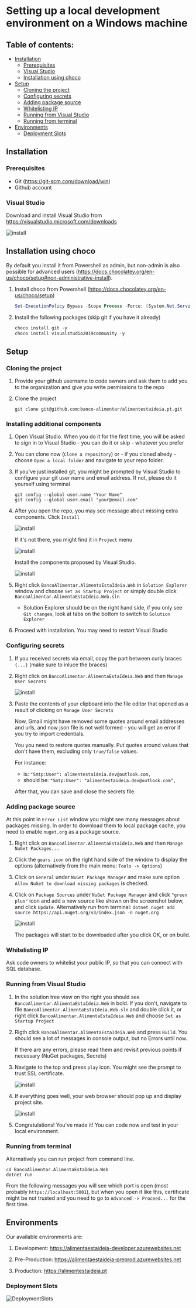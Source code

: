 # Setting up a local development environment on a Windows machine

## Table of contents:
- [Installation](#installation)
    - [Prerequisites](#prerequisites)
    - [Visual Studio](#visual-studio)
    - [Installation using choco](#installation-using-choco)
- [Setup](#setup)
    - [Cloning the project](#cloning-the-project)
    - [Configuring secrets](#configuring-secrets)
    - [Adding package source](#adding-package-source)
    - [Whitelisting IP](#whitelisting-ip)
    - [Running from Visual Studio](#running-from-visual-studio)
    - [Running from terminal](#running-from-terminal)
- [Environments](#environments)
    - [Deployment Slots](#deployment-slots)

## Installation

### Prerequisites

- Git (<https://git-scm.com/download/win>)
- Github account

### Visual Studio

Download and install Visual Studio from <https://visualstudio.microsoft.com/downloads>

![install](images/win-001-download-vs.png)

## Installation using choco

By default you install it from Powershell as admin, but non-admin is also possible for advanced users (<https://docs.chocolatey.org/en-us/choco/setup#non-administrative-install>).

1. Install choco from Powershell (<https://docs.chocolatey.org/en-us/choco/setup>)

    ```powershell
    Set-ExecutionPolicy Bypass -Scope Process -Force; [System.Net.ServicePointManager]::SecurityProtocol = [System.Net.ServicePointManager]::SecurityProtocol -bor 3072; iex ((New-Object System.Net.WebClient).DownloadString('https://chocolatey.org/install.ps1'))
    ```

2. Install the following packages (skip git if you have it already)

    ```powershell
    choco install git -y
    choco install visualstudio2019community -y
    ```

## Setup

### Cloning the project

1. Provide your github username to code owners and ask them to add you to the organization and give you write permissions to the repo

2. Clone the project

    ```
    git clone git@github.com:banco-alimentar/alimentestaideia.pt.git
    ```

### Installing additional components

1. Open Visual Studio. When you do it for the first time, you will be asked to sign in to Visual Studio - you can do it or skip - whatever you prefer

2. You can clone now (`Clone a repository`) or - if you cloned alredy - choose `Open a local folder` and navigate to your repo folder.

3. If you've just installed git, you might be prompted by Visual Studio to configure your git user name and email address. If not, please do it yourself using terminal

    ```
    git config --global user.name "Your Name"
    git config --global user.email "your@email.com"
    ```

4. After you open the repo, you may see message about missing extra components. Click `Install`

    ![install](images/win-003-install-missing-features.png)

    If it's not there, you might find it in `Project` menu

    ![install](images/win-004-project-install-missing-features.png)

    Install the components proposed by Visual Studio.

    ![install](images/win-005-install-additional.png)

5. Right click `BancoAlimentar.AlimentaEstaIdeia.Web` in `Solution Explorer` window and choose `Set as Startup Project` or simply double click `BancoAlimentar.AlimentaEstaIdeia.Web.sln`

      - Solution Explorer should be on the right hand side, if you only see `Git changes`, look at tabs on the bottom to switch to `Solution Explorer`

3. Proceed with installation. You may need to restart Visual Studio

### Configuring secrets

1. If you received secrets via email, copy the part between curly braces `{...}` (make sure to inluce the braces)

2. Right click on `BancoAlimentar.AlimentaEstaIdeia.Web` and then `Manage User Secrets`

      ![install](images/win-006-manage-user-secrets.png)

3. Paste the contents of your clipboard into the file editor that opened as a result of clicking on `Manage User Secrets`

      Now, Gmail might have removed some quotes around email addresses and urls, and now json file is not well formed - you will get an error if you try to import credentials.

      You you need to restore quotes manually. Put quotes around values that don't have them, excluding only `true/false` values.

      For instance:

      - is: `"Smtp:User": alimentestaideia.dev@outlook.com,`
      - should be: `"Smtp:User": "alimentestaideia.dev@outlook.com",`

      After that, you can save and close the secrets file.

### Adding package source

At this point in `Error List` window you might see many messages about packages missing. In order to download them to local package cache, you need to enable `nuget.org` as a package source.

1. Right click on `BancoAlimentar.AlimentaEstaIdeia.Web` and then `Manage NuGet Packages...`

2. Click the `gears icon` on the right hand side of the window to display the options (alternatively from the main menu: `Tools -> Options`)

3. Click on `General` under `NuGet Package Manager` and make sure option `Allow NuGet to download missing packages` is checked.

3. Click on `Package Sources` under `NuGet Package Manager` and click `"green plus"` icon and add a new source like shown on the screenshot below, and click `Update`. Alternatively run from terminal: `dotnet nuget add source https://api.nuget.org/v3/index.json -n nuget.org`

      ![install](images/win-007-nuget-packages-source.png)

      The packages will start to be downloaded after you click OK, or on build.

### Whitelisting IP

Ask code owners to whitelist your public IP, so that you can connect with SQL database.

### Running from Visual Studio

1. In the solution tree view on the right you should see `BancoAlimentar.AlimentaEstaIdeia.Web` in bold. If you don't, navigate to file `BancoAlimentar.AlimentaEstaIdeia.Web.sln` and double click it, or right click `BancoAlimentar.AlimentaEstaIdeia.Web` and choose `Set as Startup Project`

2. Rigth click `BancoAlimentar.AlimentaEstaIdeia.Web` and press `Build`. You should see a lot of messages in console output, but no Errors until now.

      If there are any errors, please read them and revisit previous points if necessary (NuGet packages, Secrets)


3. Navigate to the top and press `play` icon. You might see the prompt to trust SSL certificate.

   ![install](images/win-008-ssl-cert.png)

4. If everything goes well, your web browser should pop up and display project site.

      ![install](images/win-009-success.png)

5. Congratulations! You've made it! You can code now and test in your local environment.

### Running from terminal

Alternatively you can run project from command line.

```
cd BancoAlimentar.AlimentaEstaIdeia.Web
dotnet run
```

From the following messages you will see which port is open (most probably `https://localhost:5001`), but when you open it like this, certificate might be not trusted and you need to go to `Advanced -> Proceed...` for the first time.

## Environments 

Our available environments are:

1. Development: https://alimentaestaideia-developer.azurewebsites.net

2. Pre-Production: https://alimentaestaideia-preprod.azurewebsites.net

3. Production: https://alimentestaideia.pt

### Deployment Slots

![DeploymentSlots](images/mac-015-deployment-slots.png)